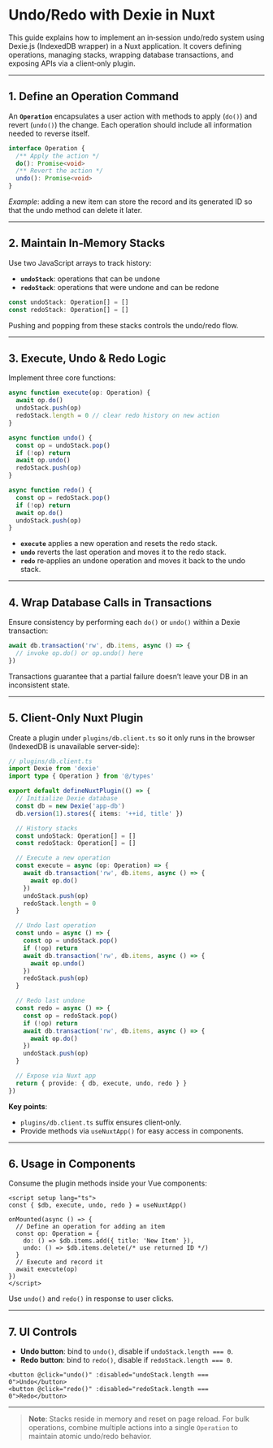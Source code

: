 # Undo/Redo with Dexie in Nuxt

This guide explains how to implement an in‑session undo/redo system using Dexie.js (IndexedDB wrapper) in a Nuxt application. It covers defining operations, managing stacks, wrapping database transactions, and exposing APIs via a client‑only plugin.

---

## 1. Define an Operation Command

An **`Operation`** encapsulates a user action with methods to apply (`do()`) and revert (`undo()`) the change. Each operation should include all information needed to reverse itself.

```ts
interface Operation {
  /** Apply the action */
  do(): Promise<void>
  /** Revert the action */
  undo(): Promise<void>
}
```

*Example*: adding a new item can store the record and its generated ID so that the undo method can delete it later.

---

## 2. Maintain In‑Memory Stacks

Use two JavaScript arrays to track history:

* **`undoStack`**: operations that can be undone
* **`redoStack`**: operations that were undone and can be redone

```ts
const undoStack: Operation[] = []
const redoStack: Operation[] = []
```

Pushing and popping from these stacks controls the undo/redo flow.

---

## 3. Execute, Undo & Redo Logic

Implement three core functions:

```ts
async function execute(op: Operation) {
  await op.do()
  undoStack.push(op)
  redoStack.length = 0 // clear redo history on new action
}

async function undo() {
  const op = undoStack.pop()
  if (!op) return
  await op.undo()
  redoStack.push(op)
}

async function redo() {
  const op = redoStack.pop()
  if (!op) return
  await op.do()
  undoStack.push(op)
}
```

* **`execute`** applies a new operation and resets the redo stack.
* **`undo`** reverts the last operation and moves it to the redo stack.
* **`redo`** re‑applies an undone operation and moves it back to the undo stack.

---

## 4. Wrap Database Calls in Transactions

Ensure consistency by performing each `do()` or `undo()` within a Dexie transaction:

```ts
await db.transaction('rw', db.items, async () => {
  // invoke op.do() or op.undo() here
})
```

Transactions guarantee that a partial failure doesn’t leave your DB in an inconsistent state.

---

## 5. Client‑Only Nuxt Plugin

Create a plugin under `plugins/db.client.ts` so it only runs in the browser (IndexedDB is unavailable server‑side):

```ts
// plugins/db.client.ts
import Dexie from 'dexie'
import type { Operation } from '@/types'

export default defineNuxtPlugin(() => {
  // Initialize Dexie database
  const db = new Dexie('app-db')
  db.version(1).stores({ items: '++id, title' })

  // History stacks
  const undoStack: Operation[] = []
  const redoStack: Operation[] = []

  // Execute a new operation
  const execute = async (op: Operation) => {
    await db.transaction('rw', db.items, async () => {
      await op.do()
    })
    undoStack.push(op)
    redoStack.length = 0
  }

  // Undo last operation
  const undo = async () => {
    const op = undoStack.pop()
    if (!op) return
    await db.transaction('rw', db.items, async () => {
      await op.undo()
    })
    redoStack.push(op)
  }

  // Redo last undone
  const redo = async () => {
    const op = redoStack.pop()
    if (!op) return
    await db.transaction('rw', db.items, async () => {
      await op.do()
    })
    undoStack.push(op)
  }

  // Expose via Nuxt app
  return { provide: { db, execute, undo, redo } }
})
```

**Key points**:

* `plugins/db.client.ts` suffix ensures client‑only.
* Provide methods via `useNuxtApp()` for easy access in components.

---

## 6. Usage in Components

Consume the plugin methods inside your Vue components:

```vue
<script setup lang="ts">
const { $db, execute, undo, redo } = useNuxtApp()

onMounted(async () => {
  // Define an operation for adding an item
  const op: Operation = {
    do: () => $db.items.add({ title: 'New Item' }),
    undo: () => $db.items.delete(/* use returned ID */)
  }
  // Execute and record it
  await execute(op)
})
</script>
```

Use `undo()` and `redo()` in response to user clicks.

---

## 7. UI Controls

* **Undo button**: bind to `undo()`, disable if `undoStack.length === 0`.
* **Redo button**: bind to `redo()`, disable if `redoStack.length === 0`.

```vue
<button @click="undo()" :disabled="undoStack.length === 0">Undo</button>
<button @click="redo()" :disabled="redoStack.length === 0">Redo</button>
```

---

> **Note**: Stacks reside in memory and reset on page reload. For bulk operations, combine multiple actions into a single `Operation` to maintain atomic undo/redo behavior.
